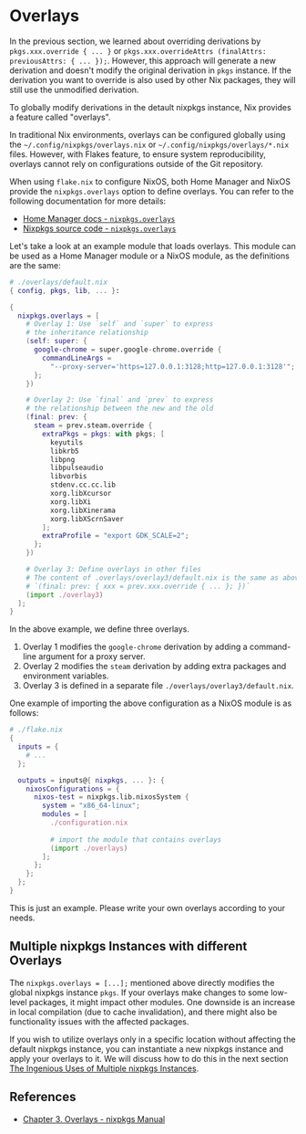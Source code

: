# Overlays

In the previous section, we learned about overriding derivations by `pkgs.xxx.override { ... }` or `pkgs.xxx.overrideAttrs (finalAttrs: previousAttrs: { ... });`.
However, this approach will generate a new derivation and doesn't modify the original derivation in `pkgs` instance.
If the derivation you want to override is also used by other Nix packages, they will still use the unmodified derivation.

To globally modify derivations in the detault nixpkgs instance, Nix provides a feature called "overlays".

In traditional Nix environments, overlays can be configured globally using the `~/.config/nixpkgs/overlays.nix` or `~/.config/nixpkgs/overlays/*.nix` files. 
However, with Flakes feature, to ensure system reproducibility, overlays cannot rely on configurations outside of the Git repository.

When using `flake.nix` to configure NixOS, both Home Manager and NixOS provide the `nixpkgs.overlays` option to define overlays. You can refer to the following documentation for more details:

- [Home Manager docs - `nixpkgs.overlays`](https://nix-community.github.io/home-manager/options.xhtml#opt-nixpkgs.overlays)
- [Nixpkgs source code - `nixpkgs.overlays`](https://github.com/NixOS/nixpkgs/blob/30d7dd7e7f2cba9c105a6906ae2c9ed419e02f17/nixos/modules/misc/nixpkgs.nix#L169)

Let's take a look at an example module that loads overlays. This module can be used as a Home Manager module or a NixOS module, as the definitions are the same:

```nix
# ./overlays/default.nix
{ config, pkgs, lib, ... }:

{
  nixpkgs.overlays = [
    # Overlay 1: Use `self` and `super` to express
    # the inheritance relationship
    (self: super: {
      google-chrome = super.google-chrome.override {
        commandLineArgs =
          "--proxy-server='https=127.0.0.1:3128;http=127.0.0.1:3128'";
      };
    })

    # Overlay 2: Use `final` and `prev` to express
    # the relationship between the new and the old
    (final: prev: {
      steam = prev.steam.override {
        extraPkgs = pkgs: with pkgs; [
          keyutils
          libkrb5
          libpng
          libpulseaudio
          libvorbis
          stdenv.cc.cc.lib
          xorg.libXcursor
          xorg.libXi
          xorg.libXinerama
          xorg.libXScrnSaver
        ];
        extraProfile = "export GDK_SCALE=2";
      };
    })

    # Overlay 3: Define overlays in other files
    # The content of .overlays/overlay3/default.nix is the same as above:
    # `(final: prev: { xxx = prev.xxx.override { ... }; })`
    (import ./overlay3)
  ];
}
```

In the above example, we define three overlays. 

1. Overlay 1 modifies the `google-chrome` derivation by adding a command-line argument for a proxy server.
2. Overlay 2 modifies the `steam` derivation by adding extra packages and environment variables.
3. Overlay 3 is defined in a separate file `./overlays/overlay3/default.nix`.

One example of importing the above configuration as a NixOS module is as follows:

```nix
# ./flake.nix
{
  inputs = {
    # ...
  };

  outputs = inputs@{ nixpkgs, ... }: {
    nixosConfigurations = {
      nixos-test = nixpkgs.lib.nixosSystem {
        system = "x86_64-linux";
        modules = [
          ./configuration.nix
          
          # import the module that contains overlays
          (import ./overlays)
        ];
      };
    };
  };
}
```

This is just an example. Please write your own overlays according to your needs.


## Multiple nixpkgs Instances with different Overlays

The `nixpkgs.overlays = [...];` mentioned above directly modifies the global nixpkgs instance `pkgs`. If your overlays make changes to some low-level packages, it might impact other modules. 
One downside is an increase in local compilation (due to cache invalidation), 
and there might also be functionality issues with the affected packages.

If you wish to utilize overlays only in a specific location without affecting the default nixpkgs instance, you can instantiate a new nixpkgs instance and apply your overlays to it.
We will discuss how to do this in the next section [The Ingenious Uses of Multiple nixpkgs Instances](./multiple-nixpkgs.md).

## References

- [Chapter 3. Overlays - nixpkgs Manual](https://nixos.org/manual/nixpkgs/stable/#chap-overlays)
